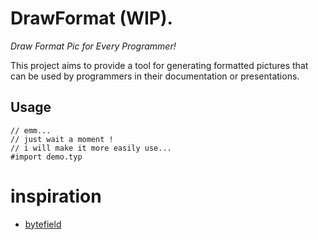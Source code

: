# DrawFormat (WIP).

*Draw Format Pic for Every Programmer!*

This project aims to provide a tool for generating formatted pictures that can be used by programmers in their documentation or presentations.

## Usage

```typ
// emm...
// just wait a moment !
// i will make it more easily use...
#import demo.typ
```

# inspiration
- [bytefield](https://github.com/jomaway/typst-bytefield)